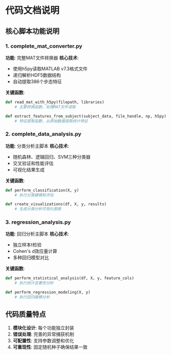 # 代码文档说明

## 核心脚本功能说明

### 1. complete_mat_converter.py
**功能**: 完整MAT文件转换器
**核心技术**: 
- 使用h5py读取MATLAB v7.3格式文件
- 递归解析HDF5数据结构
- 自动提取386个步态特征

**关键函数**:
```python
def read_mat_with_h5py(filepath, libraries)
    # 主要转换函数，处理MAT文件读取

def extract_features_from_subject(subject_data, file_handle, np, h5py)
    # 特征提取函数，从原始数据提取统计特征
```

### 2. complete_data_analysis.py
**功能**: 分类分析主脚本
**核心技术**:
- 随机森林、逻辑回归、SVM三种分类器
- 交叉验证和性能评估
- 可视化结果生成

**关键函数**:
```python
def perform_classification(X, y)
    # 执行分类建模和评估

def create_visualizations(df, X, y, results)
    # 生成分类分析可视化图表
```

### 3. regression_analysis.py
**功能**: 回归分析主脚本
**核心技术**:
- 独立样本t检验
- Cohen's d效应量计算
- 多种回归模型对比

**关键函数**:
```python
def perform_statistical_analysis(df, X, y, feature_cols)
    # 执行统计显著性分析

def perform_regression_modeling(X, y)
    # 执行回归建模分析
```

## 代码质量特点

1. **模块化设计**: 每个功能独立封装
2. **错误处理**: 完善的异常捕获机制
3. **可配置性**: 支持参数调整和优化
4. **可重现性**: 固定随机种子确保结果一致

